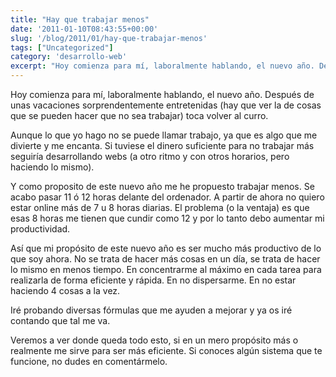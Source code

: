 ```yaml
---
title: "Hay que trabajar menos"
date: '2011-01-10T08:43:55+00:00'
slug: '/blog/2011/01/hay-que-trabajar-menos'
tags: ["Uncategorized"]
category: 'desarrollo-web'
excerpt: "Hoy comienza para mí, laboralmente hablando, el nuevo año. Después de unas vacaciones sorprendentemente entretenidas (hay que ver la de cosas que se pueden hacer que no sea trabajar) toca volver al curro."
---
```

Hoy comienza para mí, laboralmente hablando, el nuevo año. Después de unas vacaciones sorprendentemente entretenidas (hay que ver la de cosas que se pueden hacer que no sea trabajar) toca volver al curro.

 Aunque lo que yo hago no se puede llamar trabajo, ya que es algo que me divierte y me encanta. Si tuviese el dinero suficiente para no trabajar más seguiría desarrollando webs (a otro ritmo y con otros horarios, pero haciendo lo mismo).

Y como proposito de este nuevo año me he propuesto trabajar menos. Se acabo pasar 11 ó 12 horas delante del ordenador. A partir de ahora no quiero estar online más de 7 u 8 horas diarias. El problema (o la ventaja) es que esas 8 horas me tienen que cundir como 12 y por lo tanto debo aumentar mi productividad.

Así que mi propósito de este nuevo año es ser mucho más productivo de lo que soy ahora. No se trata de hacer más cosas en un día, se trata de hacer lo mismo en menos tiempo. En concentrarme al máximo en cada tarea para realizarla de forma eficiente y rápida. En no dispersarme. En no estar haciendo 4 cosas a la vez.

Iré probando diversas fórmulas que me ayuden a mejorar y ya os iré contando que tal me va.

Veremos a ver donde queda todo esto, si en un mero propósito más o realmente me sirve para ser más eficiente. Si conoces algún sistema que te funcione, no dudes en comentármelo.
